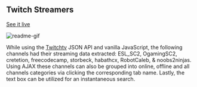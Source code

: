## Twitch Streamers

[See it live](https://christophszcz.github.io/twitchStreamers/)

![readme-gif](https://media.giphy.com/media/vZxQTmU3ACT6/giphy.gif)

While using the [Twitchtv](https://wind-bow.glitch.me/) JSON API and vanilla JavaScript, the following channels had their streaming data extracted: ESL_SC2, OgamingSC2, cretetion, freecodecamp, storbeck, habathcx, RobotCaleb, & noobs2ninjas. Using AJAX these channels can also be grouped into online, offline and all channels categories via clicking the corresponding tab name. Lastly, the text box can be utilized for an instantaneous search.
